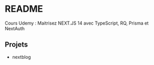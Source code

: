 # README

Cours Udemy : Maitrisez NEXT.JS 14 avec TypeScript, RQ, Prisma et NextAuth

## Projets
- nextblog
